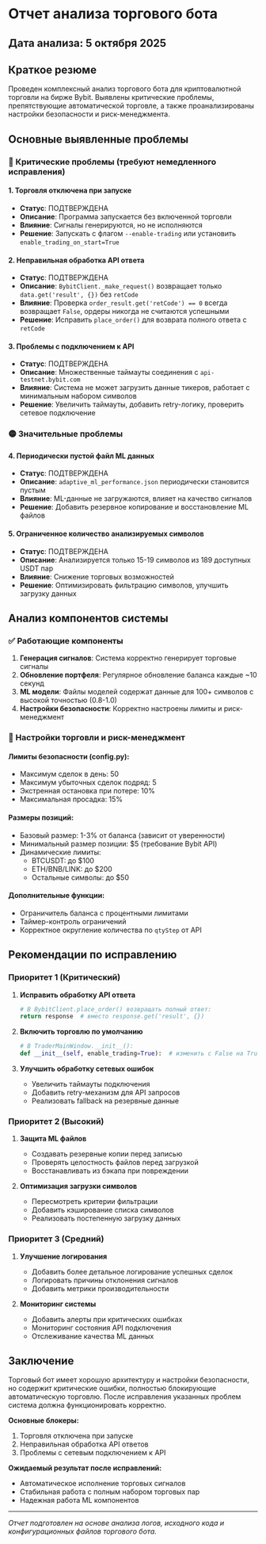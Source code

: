 # Отчет анализа торгового бота

## Дата анализа: 5 октября 2025

## Краткое резюме

Проведен комплексный анализ торгового бота для криптовалютной торговли на бирже Bybit. Выявлены критические проблемы, препятствующие автоматической торговле, а также проанализированы настройки безопасности и риск-менеджмента.

## Основные выявленные проблемы

### 🔴 Критические проблемы (требуют немедленного исправления)

#### 1. Торговля отключена при запуске
- **Статус**: ПОДТВЕРЖДЕНА
- **Описание**: Программа запускается без включенной торговли
- **Влияние**: Сигналы генерируются, но не исполняются
- **Решение**: Запускать с флагом `--enable-trading` или установить `enable_trading_on_start=True`

#### 2. Неправильная обработка API ответа
- **Статус**: ПОДТВЕРЖДЕНА
- **Описание**: `BybitClient._make_request()` возвращает только `data.get('result', {})` без `retCode`
- **Влияние**: Проверка `order_result.get('retCode') == 0` всегда возвращает `False`, ордеры никогда не считаются успешными
- **Решение**: Исправить `place_order()` для возврата полного ответа с `retCode`

#### 3. Проблемы с подключением к API
- **Статус**: ПОДТВЕРЖДЕНА
- **Описание**: Множественные таймауты соединения с `api-testnet.bybit.com`
- **Влияние**: Система не может загрузить данные тикеров, работает с минимальным набором символов
- **Решение**: Увеличить таймауты, добавить retry-логику, проверить сетевое подключение

### 🟡 Значительные проблемы

#### 4. Периодически пустой файл ML данных
- **Статус**: ПОДТВЕРЖДЕНА
- **Описание**: `adaptive_ml_performance.json` периодически становится пустым
- **Влияние**: ML-данные не загружаются, влияет на качество сигналов
- **Решение**: Добавить резервное копирование и восстановление ML файлов

#### 5. Ограниченное количество анализируемых символов
- **Статус**: ПОДТВЕРЖДЕНА
- **Описание**: Анализируется только 15-19 символов из 189 доступных USDT пар
- **Влияние**: Снижение торговых возможностей
- **Решение**: Оптимизировать фильтрацию символов, улучшить загрузку данных

## Анализ компонентов системы

### ✅ Работающие компоненты

1. **Генерация сигналов**: Система корректно генерирует торговые сигналы
2. **Обновление портфеля**: Регулярное обновление баланса каждые ~10 секунд
3. **ML модели**: Файлы моделей содержат данные для 100+ символов с высокой точностью (0.8-1.0)
4. **Настройки безопасности**: Корректно настроены лимиты и риск-менеджмент

### 🔧 Настройки торговли и риск-менеджмент

#### Лимиты безопасности (config.py):
- Максимум сделок в день: 50
- Максимум убыточных сделок подряд: 5
- Экстренная остановка при потере: 10%
- Максимальная просадка: 15%

#### Размеры позиций:
- Базовый размер: 1-3% от баланса (зависит от уверенности)
- Минимальный размер позиции: $5 (требование Bybit API)
- Динамические лимиты:
  - BTCUSDT: до $100
  - ETH/BNB/LINK: до $200
  - Остальные символы: до $50

#### Дополнительные функции:
- Ограничитель баланса с процентными лимитами
- Таймер-контроль ограничений
- Корректное округление количества по `qtyStep` от API

## Рекомендации по исправлению

### Приоритет 1 (Критический)

1. **Исправить обработку API ответа**
   ```python
   # В BybitClient.place_order() возвращать полный ответ:
   return response  # вместо response.get('result', {})
   ```

2. **Включить торговлю по умолчанию**
   ```python
   # В TraderMainWindow.__init__():
   def __init__(self, enable_trading=True):  # изменить с False на True
   ```

3. **Улучшить обработку сетевых ошибок**
   - Увеличить таймауты подключения
   - Добавить retry-механизм для API запросов
   - Реализовать fallback на резервные данные

### Приоритет 2 (Высокий)

1. **Защита ML файлов**
   - Создавать резервные копии перед записью
   - Проверять целостность файлов перед загрузкой
   - Восстанавливать из бэкапа при повреждении

2. **Оптимизация загрузки символов**
   - Пересмотреть критерии фильтрации
   - Добавить кэширование списка символов
   - Реализовать постепенную загрузку данных

### Приоритет 3 (Средний)

1. **Улучшение логирования**
   - Добавить более детальное логирование успешных сделок
   - Логировать причины отклонения сигналов
   - Добавить метрики производительности

2. **Мониторинг системы**
   - Добавить алерты при критических ошибках
   - Мониторинг состояния API подключения
   - Отслеживание качества ML данных

## Заключение

Торговый бот имеет хорошую архитектуру и настройки безопасности, но содержит критические ошибки, полностью блокирующие автоматическую торговлю. После исправления указанных проблем система должна функционировать корректно.

**Основные блокеры:**
1. Торговля отключена при запуске
2. Неправильная обработка API ответов
3. Проблемы с сетевым подключением к API

**Ожидаемый результат после исправлений:**
- Автоматическое исполнение торговых сигналов
- Стабильная работа с полным набором торговых пар
- Надежная работа ML компонентов

---
*Отчет подготовлен на основе анализа логов, исходного кода и конфигурационных файлов торгового бота.*